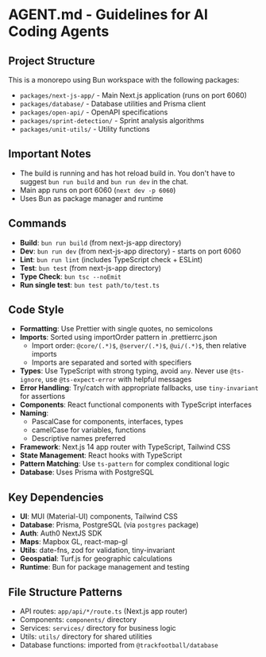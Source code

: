 # AGENT.md - Guidelines for AI Coding Agents

## Project Structure

This is a monorepo using Bun workspace with the following packages:
- `packages/next-js-app/` - Main Next.js application (runs on port 6060)
- `packages/database/` - Database utilities and Prisma client
- `packages/open-api/` - OpenAPI specifications
- `packages/sprint-detection/` - Sprint analysis algorithms
- `packages/unit-utils/` - Utility functions

## Important Notes

- The build is running and has hot reload build in. You don't have to suggest `bun run build` and `bun run dev` in the chat.
- Main app runs on port 6060 (`next dev -p 6060`)
- Uses Bun as package manager and runtime

## Commands

- **Build**: `bun run build` (from next-js-app directory)
- **Dev**: `bun run dev` (from next-js-app directory) - starts on port 6060
- **Lint**: `bun run lint` (includes TypeScript check + ESLint)
- **Test**: `bun test` (from next-js-app directory)
- **Type Check**: `bun tsc --noEmit`
- **Run single test**: `bun test path/to/test.ts`

## Code Style

- **Formatting**: Use Prettier with single quotes, no semicolons
- **Imports**: Sorted using importOrder pattern in .prettierrc.json
  - Import order: `@core/(.*)$`, `@server/(.*)$`, `@ui/(.*)$`, then relative imports
  - Imports are separated and sorted with specifiers
- **Types**: Use TypeScript with strong typing, avoid `any`. Never use `@ts-ignore`, use `@ts-expect-error` with helpful messages
- **Error Handling**: Try/catch with appropriate fallbacks, use `tiny-invariant` for assertions
- **Components**: React functional components with TypeScript interfaces
- **Naming**:
  - PascalCase for components, interfaces, types
  - camelCase for variables, functions
  - Descriptive names preferred
- **Framework**: Next.js 14 app router with TypeScript, Tailwind CSS
- **State Management**: React hooks with TypeScript
- **Pattern Matching**: Use `ts-pattern` for complex conditional logic
- **Database**: Uses Prisma with PostgreSQL

## Key Dependencies

- **UI**: MUI (Material-UI) components, Tailwind CSS
- **Database**: Prisma, PostgreSQL (via `postgres` package)
- **Auth**: Auth0 NextJS SDK
- **Maps**: Mapbox GL, react-map-gl
- **Utils**: date-fns, zod for validation, tiny-invariant
- **Geospatial**: Turf.js for geographic calculations
- **Runtime**: Bun for package management and testing

## File Structure Patterns

- API routes: `app/api/*/route.ts` (Next.js app router)
- Components: `components/` directory
- Services: `services/` directory for business logic
- Utils: `utils/` directory for shared utilities
- Database functions: imported from `@trackfootball/database`
